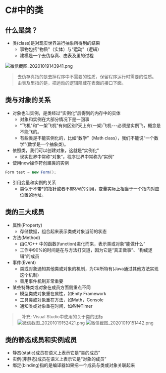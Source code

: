 # C#中的类
## 什么是类？
- 类(class)是对现实世界进行抽象所得到的结果
    - 事物包括"物质"（实体）与“运动”（逻辑）  
    - 建模是一个去伪存真、由表及里的过程  

![微信截图_20201019143941.png](https://i.loli.net/2020/10/19/8WTaFZIe2KjdSv7.png)
> 去伪存真指的是去掉程序中不需要的性质，保留程序运行时需要的性质。
> 由表及里指的是，把运动的逻辑隐藏在表面的接口下面。

## 类与对象的关系
- 对象也叫实例，是类经过“实例化”后得到的内存中的实体
    - 对象和实例在大部分情况下是一回事
    - "飞机"和"一架飞机"有何区别?天上有(一架)飞机---必须是实例飞，概念是不能飞的。
    - 有些类是不能实例化的，比如“数学”（Math class），我们不能说“一个数学”(数学是一个抽象类)。
- 依照类，我们可以创建对象，这就是“实例化”
    - 现实世界中常称“对象”，程序世界中常称为“实例”
- 使用new操作符创建类的实例
```cs
Form test = new Form();
```
- 引用变量和实例的关系
    - 类似于不带*的指针或者不带&号的引用，变量实际上相当于一个指向对应位置的地址。

## 类的三大成员
- 属性(Property)
    - 存储数据，组合起来表示类或对象当前的状态
- 方法(Method)
    - 由C/C++ 中的函数(function)进化而来，表示类或对象“能做什么”
    - 工作中90%的时间是在与方法打交道，因为它是“真正做事”、“构成逻辑”的成员
- 事件(Event)
    - 类或对象通知其他类或对象的机制，为C#所特有(Java通过其他方法实现这个机制)
    - 善用事件机制非常重要
- 某些特殊类或对象在成员方面侧重点不同
    - 模型类或对象重在属性，如Enity Framework
    - 工具类或对象重在方法，如Math，Console
    - 通知类或对象重在时间，如各种Timer
>　补充: Visual Studio中使用的关于类的图标
![微信截图_20201019152421.png](https://i.loli.net/2020/10/19/DFzxani4ZV9IJob.png)
![微信截图_20201019151442.png](https://i.loli.net/2020/10/19/YSJcogB1uvP7Hhb.png)

## 类的静态成员和实例成员
- 静态(static)成员在语义上表示它是“类的成员”
- 实例(非静态)成员在语义上表示它是“对象的成员”
- 绑定(binding)指的是编译器如果把一个成员与类或对象关联起来